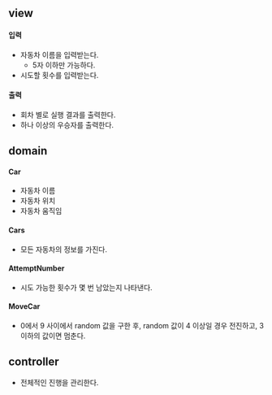 ## view
#### 입력

- 자동차 이름을 입력받는다.
  - 5자 이하만 가능하다.
- 시도할 횟수를 입력받는다.

#### 출력

- 회차 별로 실행 결과를 출력한다.
- 하나 이상의 우승자를 출력한다.

## domain
#### Car

- 자동차 이름
- 자동차 위치
- 자동차 움직임

#### Cars

- 모든 자동차의 정보를 가진다.

#### AttemptNumber

- 시도 가능한 횟수가 몇 번 남았는지 나타낸다.

#### MoveCar

- 0에서 9 사이에서 random 값을 구한 후, 
  random 값이 4 이상일 경우 전진하고, 3 이하의 값이면 멈춘다.




## controller
- 전체적인 진행을 관리한다.